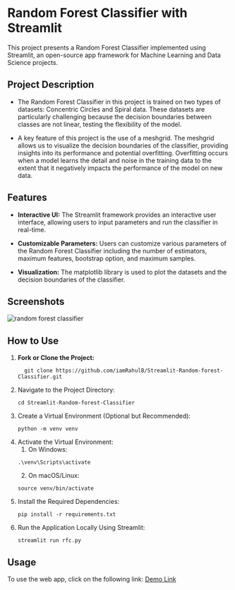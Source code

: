 # Random Forest Classifier with Streamlit

This project presents a Random Forest Classifier implemented using Streamlit, an open-source app framework for Machine Learning and Data Science projects.

## Project Description

- The Random Forest Classifier in this project is trained on two types of datasets: Concentric Circles and Spiral data. These datasets are particularly challenging because the decision boundaries between classes are not linear, testing the flexibility of the model.

- A key feature of this project is the use of a meshgrid. The meshgrid allows us to visualize the decision boundaries of the classifier, providing insights into its performance and potential overfitting. Overfitting occurs when a model learns the detail and noise in the training data to the extent that it negatively impacts the performance of the model on new data.

## Features

- **Interactive UI:** The Streamlit framework provides an interactive user interface, allowing users to input parameters and run the classifier in real-time.

- **Customizable Parameters:** Users can customize various parameters of the Random Forest Classifier including the number of estimators, maximum features, bootstrap option, and maximum samples.

- **Visualization:** The matplotlib library is used to plot the datasets and the decision boundaries of the classifier.

## Screenshots
![random forest classifier](https://github.com/iamRahulB/Streamlit-Random-forest-Classifier/assets/108116259/ae429d85-3cf9-4e6b-bb75-3979d57b84d1)


## How to Use
1. **Fork or Clone the Project:**
   ```
     git clone https://github.com/iamRahulB/Streamlit-Random-forest-Classifier.git
   ```
2. Navigate to the Project Directory:
   ```
   cd Streamlit-Random-forest-Classifier
   ```
3. Create a Virtual Environment (Optional but Recommended):
   ```
   python -m venv venv
   ```
4. Activate the Virtual Environment:
   1. On Windows:
     ```
     .\venv\Scripts\activate
     ```
   2. On macOS/Linux:
     ```
     source venv/bin/activate
5. Install the Required Dependencies:
   ```
   pip install -r requirements.txt
   ```
6. Run the Application Locally Using Streamlit:
   ```
   streamlit run rfc.py
   ```
   

<h2>Usage</h2>

<p>To use the web app, click on the following link: <a href="https://randomforestclassifier.streamlit.app/">Demo Link</a></p>
